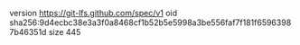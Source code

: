 version https://git-lfs.github.com/spec/v1
oid sha256:9d4ecbc38e3a3f0a8468cf1b52b5e5998a3be556faf7f181f65963987b46351d
size 445
